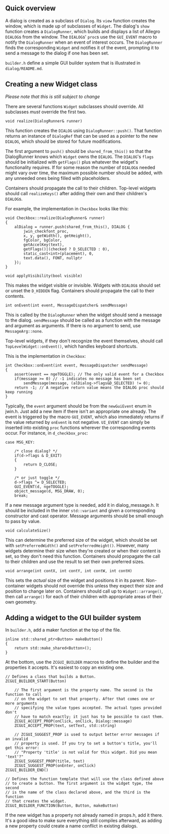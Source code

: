 ## Quick overview

A dialog is created as a subclass of `Dialog`. Its `view` function creates the window, which is made up of subclasses of `Widget`. The dialog's `show` function creates a `DialogRunner`, which builds and displays a list of Allegro `DIALOG`s from the window. The `DIALOG`s' `proc`s use the `GUI_EVENT` macro to notify the `DialogRunner` when an event of interest occurs. The `DialogRunner` finds the corresponding `Widget` and notifies it of the event, prompting it to send a message to the dialog if one has been set.

`builder.h` define a simple GUI builder system that is illustrated in `dialog/README.md`.

## Creating a new Widget class

*Please note that this is still subject to change*

There are several functions `Widget` subclasses should override. All subclasses *must* override the first two.

```
void realize(DialogRunner& runner)
```
This function creates the `DIALOG` using `DialogRunner::push()`. That function returns an instance of `DialogRef` that can be used as a pointer to the new `DIALOG`, which should be stored for future modifications.

The first argument to `push()` should be `shared_from_this()` so that the DialogRunner knows which `Widget` owns the `DIALOG`. The `DIALOG`'s `flags` should be initialized with `getFlags()` plus whatever the widget's functionality requires. If for some reason the number of `DIALOG`s needed might vary over time, the maximum possible number should be added, with any unneeded ones being filled with placeholders.

Containers should propagate the call to their children. Top-level widgets should call `realizeKeys()` after adding their own and their children's `DIALOG`s.


For example, the implementation in `Checkbox` looks like this:
```
void Checkbox::realize(DialogRunner& runner)
{
	alDialog = runner.push(shared_from_this(), DIALOG {
		jwin_checkfont_proc,
		x, y, getWidth(), getHeight(),
		fgColor, bgColor,
		getAccelKey(text),
		getFlags()|(checked ? D_SELECTED : 0),
		static_cast<int>(placement), 0,
		text.data(), FONT, nullptr
	});
}
```

```
void applyVisibility(bool visible)
```
This makes the widget visible or invisible. Widgets with `DIALOG`s should set or unset the `D_HIDDEN` flag. Containers should propagate the call to their contents.

```
int onEvent(int event, MessageDispatcher& sendMessage)
```
This is called by the `DialogRunner` when the widget should send a message to the dialog. `sendMessage` should be called as a function with the message and argument as arguments. If there is no argument to send, use `MessageArg::none`.

Top-level widgets, if they don't recognize the event themselves, should call `TopLevelWidget::onEvent()`, which handles keyboard shortcuts.

This is the implementation in `Checkbox`:
```
int Checkbox::onEvent(int event, MessageDispatcher sendMessage)
{
	assert(event == ngeTOGGLE); // The only valid event for a Checkbox
	if(message >= 0) // -1 indicates no message has been set
		sendMessage(message, (alDialog->flags&D_SELECTED) != 0);
	return -1; // A negative return value means the DIALOG proc should keep running
}
```
Typically, the `event` argument should be from the `newGuiEvent` enum in jwin.h. Just add a new item if there isn't an appropriate one already. The event is triggered by the macro `GUI_EVENT`, which also immediately returns if the value returned by `onEvent` is not negative. `UI_EVENT` can simply be inserted into existing `proc` functions wherever the corresponding events occur. For instance, in `d_checkbox_proc`:
```
case MSG_KEY:

    /* close dialog? */
    if(d->flags & D_EXIT)
    {
        return D_CLOSE;
    }

    /* or just toggle */
    d->flags ^= D_SELECTED;
    GUI_EVENT(d, ngeTOGGLE);
    object_message(d, MSG_DRAW, 0);
    break;
```
If a new message argument type is needed, add it in dialog_message.h. It should be included in the inner `std::variant` and given a corresponding constructor and cast operator. Message arguments should be small enough to pass by value.

```
void calculateSize()
```
This can determine the preferred size of the widget, which should be set with `setPreferredWidth()` and `setPreferredHeight()`. However, many widgets determine their size when they're created or when their content is set, so they don't need this function. Containers should propagate the call to their children and use the result to set their own preferred sizes.

```
void arrange(int contX, int contY, int contW, int contH)
```
This sets the *actual* size of the widget and positions it in its parent. Non-container widgets should not override this unless they expect their size and position to change later on. Containers should call up to `Widget::arrange()`, then call `arrange()` for each of their children with appropriate areas of their own geometry.

## Adding a widget to the GUI builder system

In `builder.h`, add a maker function at the top of the file.
```
inline std::shared_ptr<Button> makeButton()
{
	return std::make_shared<Button>();
}
```
At the bottom, use the `ZCGUI_BUILDER` macros to define the builder and the properties it accepts. It's easiest to copy an existing one.
```
// Defines a class that builds a Button.
ZCGUI_BUILDER_START(Button)

	// The first argument is the property name. The second is the function to call
	// on the widget to set that property. After that comes one or more arguments
	// specifying the value types accepted. The actual types provided don't
	// have to match exactly; it just has to be possible to cast them.
	ZCGUI_ACCEPT_PROP(onClick, onClick, Dialog::message)
	ZCGUI_ACCEPT_PROP(text, setText, std::string)

	// ZCGUI_SUGGEST_PROP is used to output better error messages if an invalid
	// property is used. If you try to set a button's title, you'll get this error:
	// "Property 'title' is not valid for this widget. Did you mean 'text'?"
	ZCGUI_SUGGEST_PROP(title, text)
	ZCGUI_SUGGEST_PROP(onEnter, onClick)
ZCGUI_BUILDER_END()

// Defines the function template that will use the class defined above
// to create a button. The first argument is the widget type, the second
// is the name of the class declared above, and the third is the function
// that creates the widget.
ZCGUI_BUILDER_FUNCTION(Button, Button, makeButton)
```
If the new widget has a property not already named in props.h, add it there. It's a good idea to make sure everything still compiles afterward, as adding a new property could create a name conflict in existing dialogs.
